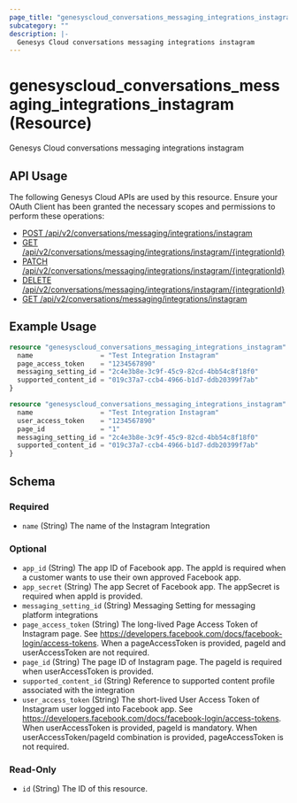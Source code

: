 ```yaml
---
page_title: "genesyscloud_conversations_messaging_integrations_instagram Resource - terraform-provider-genesyscloud"
subcategory: ""
description: |-
  Genesys Cloud conversations messaging integrations instagram
---
```

# genesyscloud_conversations_messaging_integrations_instagram (Resource)

Genesys Cloud conversations messaging integrations instagram

## API Usage
The following Genesys Cloud APIs are used by this resource. Ensure your OAuth Client has been granted the necessary scopes and permissions to perform these operations:

* [POST /api/v2/conversations/messaging/integrations/instagram](https://developer.genesys.cloud/devapps/api-explorer#post-api-v2-conversations-messaging-integrations-instagram)
* [GET /api/v2/conversations/messaging/integrations/instagram/{integrationId}](https://developer.genesys.cloud/devapps/api-explorer#get-api-v2-conversations-messaging-integrations-instagram--integrationId-)
* [PATCH /api/v2/conversations/messaging/integrations/instagram/{integrationId}](https://developer.genesys.cloud/devapps/api-explorer#patch-api-v2-conversations-messaging-integrations-instagram--integrationId-)
* [DELETE /api/v2/conversations/messaging/integrations/instagram/{integrationId}](https://developer.genesys.cloud/devapps/api-explorer#delete-api-v2-conversations-messaging-integrations-instagram--integrationId-)
* [GET /api/v2/conversations/messaging/integrations/instagram](https://developer.genesys.cloud/devapps/api-explorer#get-api-v2-conversations-messaging-integrations-instagram)



## Example Usage

```terraform
resource "genesyscloud_conversations_messaging_integrations_instagram" "test_sample" {
  name                 = "Test Integration Instagram"
  page_access_token    = "1234567890"
  messaging_setting_id = "2c4e3b8e-3c9f-45c9-82cd-4bb54c8f18f0"
  supported_content_id = "019c37a7-ccb4-4966-b1d7-ddb20399f7ab"
}

resource "genesyscloud_conversations_messaging_integrations_instagram" "test_sample" {
  name                 = "Test Integration Instagram"
  user_access_token    = "1234567890"
  page_id              = "1"
  messaging_setting_id = "2c4e3b8e-3c9f-45c9-82cd-4bb54c8f18f0"
  supported_content_id = "019c37a7-ccb4-4966-b1d7-ddb20399f7ab"
}
```

<!-- schema generated by tfplugindocs -->
## Schema

### Required

- `name` (String) The name of the Instagram Integration

### Optional

- `app_id` (String) The app ID of Facebook app. The appId is required when a customer wants to use their own approved Facebook app.
- `app_secret` (String) The app Secret of Facebook app. The appSecret is required when appId is provided.
- `messaging_setting_id` (String) Messaging Setting for messaging platform integrations
- `page_access_token` (String) The long-lived Page Access Token of Instagram page. 
			See https://developers.facebook.com/docs/facebook-login/access-tokens. 
			When a pageAccessToken is provided, pageId and userAccessToken are not required.
- `page_id` (String) The page ID of Instagram page. The pageId is required when userAccessToken is provided.
- `supported_content_id` (String) Reference to supported content profile associated with the integration
- `user_access_token` (String) The short-lived User Access Token of Instagram user logged into Facebook app. 
			See https://developers.facebook.com/docs/facebook-login/access-tokens. 
			When userAccessToken is provided, pageId is mandatory. 
			When userAccessToken/pageId combination is provided, pageAccessToken is not required.

### Read-Only

- `id` (String) The ID of this resource.

